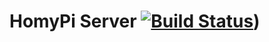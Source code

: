 # HomyPi Server [![Build Status](https://travis-ci.org/youennPennarun/homyPi_server.svg?branch=master)](https://travis-ci.org/youennPennarun/homyPi_server))

